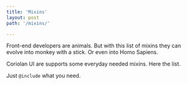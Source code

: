 ```yaml
---
title: 'Mixins'
layout: post
path: '/mixins/'

---
```


Front-end developers are animals. But with this list of mixins they can evolve into monkey with a stick. Or even into Homo Sapiens.

Coriolan UI are supports some everyday needed mixins. Here the list. 

Just `@include` what you need.
